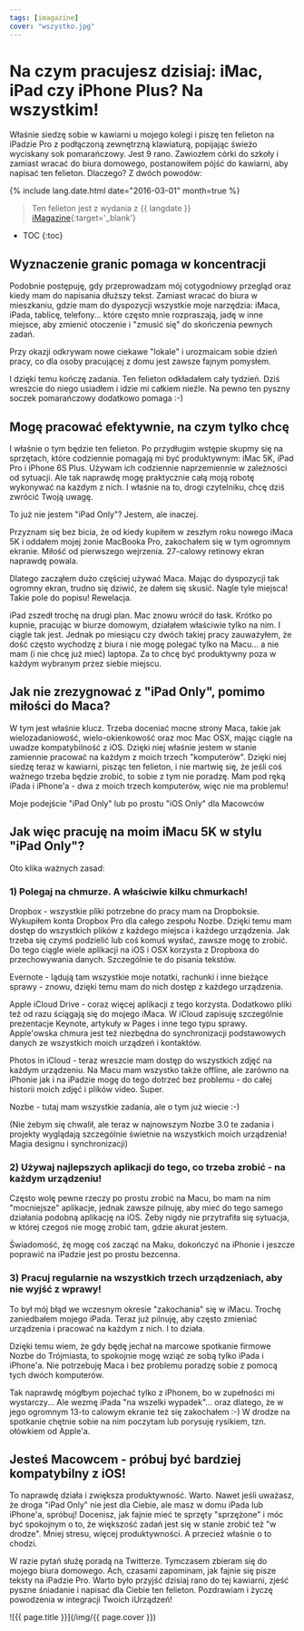 ```yaml
---
tags: [imagazine]
cover: "wszystko.jpg"
---
```


# Na czym pracujesz dzisiaj: iMac, iPad czy iPhone Plus? Na wszystkim!

Właśnie siedzę sobie w kawiarni u mojego kolegi i piszę ten felieton na iPadzie Pro z podłączoną zewnętrzną klawiaturą, popijając świeżo wyciskany sok pomarańczowy. Jest 9 rano. Zawiozłem córki do szkoły i zamiast wracać do biura domowego, postanowiłem pójść do kawiarni, aby napisać ten felieton. Dlaczego? Z dwóch powodów:

<!--More-->

{% include lang.date.html date="2016-03-01" month=true %}

> Ten felieton jest z wydania z {{ langdate }} [iMagazine](https://imagazine.pl){:target='_blank'}

* TOC
{:toc}

## Wyznaczenie granic pomaga w koncentracji

Podobnie postępuję, gdy przeprowadzam mój cotygodniowy przegląd oraz kiedy mam do napisania dłuższy tekst. Zamiast wracać do biura w mieszkaniu, gdzie mam do dyspozycji wszystkie moje narzędzia: iMaca, iPada, tablicę, telefony... które często mnie rozpraszają, jadę w inne miejsce, aby zmienić otoczenie i "zmusić się" do skończenia pewnych zadań.

Przy okazji odkrywam nowe ciekawe "lokale" i urozmaicam sobie dzień pracy, co dla osoby pracującej z domu jest zawsze fajnym pomysłem.

I dzięki temu kończę zadania. Ten felieton odkładałem cały tydzień. Dziś wreszcie do niego usiadłem i idzie mi całkiem nieźle. Na pewno ten pyszny soczek pomarańczowy dodatkowo pomaga :-)

## Mogę pracować efektywnie, na czym tylko chcę

I właśnie o tym będzie ten felieton. Po przydługim wstępie skupmy się na sprzętach, które codziennie pomagają mi być produktywnym: iMac 5K, iPad Pro i iPhone 6S Plus. Używam ich codziennie naprzemiennie w zależności od sytuacji. Ale tak naprawdę mogę praktycznie całą moją robotę wykonywać na każdym z nich. I właśnie na to, drogi czytelniku, chcę dziś zwrócić Twoją uwagę.

To już nie jestem "iPad Only"? Jestem, ale inaczej.

Przyznam się bez bicia, że od kiedy kupiłem w zeszłym roku nowego iMaca 5K i oddałem mojej żonie MacBooka Pro, zakochałem się w tym ogromnym ekranie. Miłość od pierwszego wejrzenia. 27-calowy retinowy ekran naprawdę powala.

Dlatego zacząłem dużo częściej używać Maca. Mając do dyspozycji tak ogromny ekran, trudno się dziwić, że dałem się skusić. Nagle tyle miejsca! Takie pole do popisu! Rewelacja.

iPad zszedł trochę na drugi plan. Mac znowu wrócił do łask. Krótko po kupnie, pracując w biurze domowym, działałem właściwie tylko na nim. I ciągle tak jest. Jednak po miesiącu czy dwóch takiej pracy zauważyłem, że dość często wychodzę z biura i nie mogę polegać tylko na Macu... a nie mam (i nie chcę już mieć) laptopa. Za to chcę być produktywny poza w każdym wybranym przez siebie miejscu.

## Jak nie zrezygnować z "iPad Only", pomimo miłości do Maca?

W tym jest właśnie klucz. Trzeba doceniać mocne strony Maca, takie jak wielozadaniowość, wielo-okienkowość oraz moc Mac OSX, mając ciągle na uwadze kompatybilność z iOS. Dzięki niej właśnie jestem w stanie zamiennie pracować na każdym z moich trzech "komputerów". Dzięki niej siedzę teraz w kawiarni, pisząc ten felieton, i nie martwię się, że jeśli coś ważnego trzeba będzie zrobić, to sobie z tym nie poradzę. Mam pod ręką iPada i iPhone'a - dwa z moich trzech komputerów, więc nie ma problemu!

Moje podejście "iPad Only" lub po prostu "iOS Only" dla Macowców

## Jak więc pracuję na moim iMacu 5K w stylu "iPad Only"?

Oto klika ważnych zasad:

### 1) Polegaj na chmurze. A właściwie kilku chmurkach!

Dropbox - wszystkie pliki potrzebne do pracy mam na Dropboksie. Wykupiłem konta Dropbox Pro dla całego zespołu Nozbe. Dzięki temu mam dostęp do wszystkich plików z każdego miejsca i każdego urządzenia. Jak trzeba się czymś podzielić lub coś komuś wysłać, zawsze mogę to zrobić. Do tego ciągle wiele aplikacji na iOS i OSX korzysta z Dropboxa do przechowywania danych. Szczególnie te do pisania tekstów.

Evernote - lądują tam wszystkie moje notatki, rachunki i inne bieżące sprawy - znowu, dzięki temu mam do nich dostęp z każdego urządzenia.

Apple iCloud Drive - coraz więcej aplikacji z tego korzysta. Dodatkowo pliki też od razu ściągają się do mojego iMaca. W iCloud zapisuję szczególnie prezentacje Keynote, artykuły w Pages i inne tego typu sprawy. Apple'owska  chmura jest też niezbędna do synchronizacji podstawowych danych ze wszystkich moich urządzeń i kontaktów.

Photos in iCloud - teraz wreszcie mam dostęp do wszystkich zdjęć na każdym urządzeniu. Na Macu mam wszystko także offline, ale zarówno na iPhonie jak i na iPadzie mogę do tego dotrzeć bez problemu - do całej historii moich zdjęć i plików video. Super.

Nozbe - tutaj mam wszystkie zadania, ale o tym już wiecie :-)

(Nie żebym się chwalił, ale teraz w najnowszym Nozbe 3.0 te zadania i projekty wyglądają szczególnie świetnie na wszystkich moich urządzenia! Magia designu i synchronizacji)

### 2) Używaj najlepszych aplikacji do tego, co trzeba zrobić - na każdym urządzeniu!

Często wolę pewne rzeczy po prostu zrobić na Macu, bo mam na nim "mocniejsze" aplikacje, jednak zawsze pilnuję, aby mieć do tego samego działania podobną aplikację na iOS. Żeby nigdy nie przytrafiła się sytuacja, w której czegoś nie mogę zrobić tam, gdzie akurat jestem.

Świadomość, żę mogę coś zacząć na Maku, dokończyć na iPhonie i jeszcze poprawić na iPadzie jest po prostu bezcenna.

### 3) Pracuj regularnie na wszystkich trzech urządzeniach, aby nie wyjść z wprawy!

To był mój błąd we wczesnym okresie "zakochania" się w iMacu. Trochę zaniedbałem mojego iPada. Teraz już pilnuję, aby często zmieniać urządzenia i pracować na każdym z nich. I to działa.

Dzięki temu wiem, że gdy będę jechał na marcowe spotkanie firmowe Nozbe do Trójmiasta, to spokojnie mogę wziąć ze sobą tylko iPada i iPhone'a. Nie potrzebuję Maca i bez problemu poradzę sobie z pomocą tych dwóch komputerów.

Tak naprawdę mógłbym pojechać tylko z iPhonem, bo w zupełności mi wystarczy... Ale wezmę iPada "na wszelki wypadek"... oraz dlatego, że w jego ogromnym 13-to calowym ekranie też się zakochałem :-) W drodze na spotkanie chętnie sobie na nim poczytam lub porysuję rysikiem, tzn. ołówkiem od Apple'a.

## Jesteś Macowcem - próbuj być bardziej kompatybilny z iOS!

To naprawdę działa i zwiększa produktywność. Warto. Nawet jeśli uważasz, że droga "iPad Only" nie jest dla Ciebie, ale masz w domu iPada lub iPhone'a, spróbuj! Docenisz, jak fajnie mieć te sprzęty "sprzężone" i móc być spokojnym o to, że większość zadań jest się w stanie zrobić też "w drodze". Mniej stresu, więcej produktywności. A przecież właśnie o to chodzi.

W razie pytań służę poradą na Twitterze. Tymczasem zbieram się do mojego biura domowego. Ach, czasami zapominam, jak fajnie się pisze teksty na iPadzie Pro. Warto było przyjść dzisiaj rano do tej kawiarni, zjeść pyszne śniadanie i napisać dla Ciebie ten felieton. Pozdrawiam i życzę powodzenia w integracji Twoich iUrządzeń!

![{{ page.title }}](/img/{{ page.cover }})

[n]: https://michael.gratis/nozbe_pl
[np]: https://michael.gratis/nozbepersonal_pl